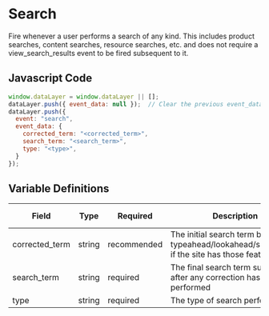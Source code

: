 # Search

Fire whenever a user performs a search of any kind. This includes product searches, content searches, resource searches, etc. and does not require a view_search_results event to be fired subsequent to it.

## Javascript Code

```js
window.dataLayer = window.dataLayer || [];
dataLayer.push({ event_data: null });  // Clear the previous event_data object.
dataLayer.push({
  event: "search",
  event_data: {
    corrected_term: "<corrected_term>",
    search_term: "<search_term>",
    type: "<type>",
  }
});
```

## Variable Definitions

|Field|Type|Required|Description|Example|Pattern|Min Length|Max Length|Minimum|Maximum|Multiple Of|
| --- | --- | --- | --- | --- | --- | --- | --- | --- | --- | --- |
|corrected_term|string|recommended|The initial search term before typeahead/lookahead/suggestion, if the site has those features.|suns|
|search_term|string|required|The final search term submitted after any correction has been performed|sunscreen|
|type|string|required|The type of search performed|ecp_locator,product,site|
